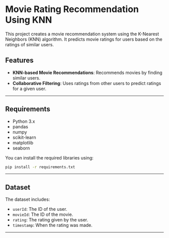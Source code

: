 # Movie Rating Recommendation Using KNN

This project creates a movie recommendation system using the K-Nearest Neighbors (KNN) algorithm. It predicts movie ratings for users based on the ratings of similar users.

## Features
- **KNN-based Movie Recommendations**: Recommends movies by finding similar users.
- **Collaborative Filtering**: Uses ratings from other users to predict ratings for a given user.

---

## Requirements

- Python 3.x
- pandas
- numpy
- scikit-learn
- matplotlib
- seaborn

You can install the required libraries using:

```bash
pip install -r requirements.txt
```

---

## Dataset

The dataset includes:
- `userId`: The ID of the user.
- `movieId`: The ID of the movie.
- `rating`: The rating given by the user.
- `timestamp`: When the rating was made.

---
